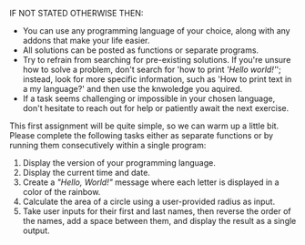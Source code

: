 IF NOT STATED OTHERWISE THEN:
- You can use any programming language of your choice, along with any addons that make your life easier.
- All solutions can be posted as functions or separate programs.
- Try to refrain from searching for pre-existing solutions. If you're unsure how to solve a problem, don't search for 'how to print *'Hello world!'*'; instead, look for more specific information, such as 'How to print text in a my language?' and then use the knwoledge you aquired. 
- If a task seems challenging or impossible in your chosen language, don't hesitate to reach out for help or patiently await the next exercise.


This first assignment will be quite simple, so we can warm up a little bit.
Please complete the following tasks either as separate functions or by running them consecutively within a single program:

1. Display the version of your programming language.
2. Display the current time and date.
3. Create a *"Hello, World!"* message where each letter is displayed in a color of the rainbow.
4. Calculate the area of a circle using a user-provided radius as input.
5. Take user inputs for their first and last names, then reverse the order of the names, add a space between them, and display the result as a single output.